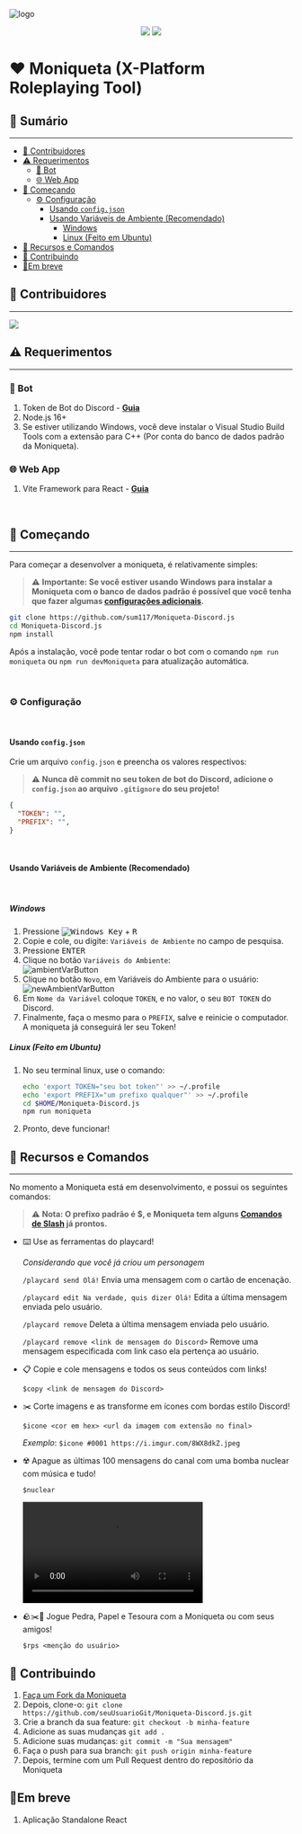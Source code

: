 ![logo](https://repository-images.githubusercontent.com/508305889/7f961e8d-b953-43ad-8a6f-18aaaabfc5d5)


<div align="center">
    <div>
        <img src="https://img.shields.io/github/stars/sum117/Moniqueta-Discord.js?style=for-the-badge&logo=apache%20spark&logoColor=e4e4e4">
        <a href="https://discord.sumserver.xyz" target="new">
            <img src="https://img.shields.io/discord/956439276357308446?logo=discord&style=for-the-badge&logoColor=e4e4e4&label=Server%20de%20Suporte">
        </a>
    </div>
</div>

# ❤️ Moniqueta (X-Platform Roleplaying Tool)

## 📖 Sumário
<hr/>

  - [🫶 Contribuidores](#contribuidores)
  - [⚠️ Requerimentos](#️-requerimentos)
    - [🤖 Bot](#-bot)
    - [🌐 Web App](#-web-app)
  - [🚀 Começando](#-começando)
    - [⚙️ Configuração](#️-configuração)
      - [Usando `config.json`](#usando-configjson)
      - [Usando Variáveis de Ambiente (Recomendado)](#usando-variáveis-de-ambiente-recomendado)
        - [Windows](#windows)
        - [Linux (Feito em Ubuntu)](#linux-feito-em-ubuntu)
  - [📝 Recursos e Comandos](#-recursos-e-comandos)
  - [🤝 Contribuindo](#-contribuindo)
  - [🚩Em breve](#em-breve)

## 🫶 Contribuidores
<hr/>
<a href="https://github.com/sum117/Moniqueta-Discord.js/graphs/contributors">
  <img src="https://contrib.rocks/image?repo=sum117/Moniqueta-Discord.js" />
</a>


## ⚠️ Requerimentos
<hr/>

### 🤖 Bot
1. Token de Bot do Discord - **[Guia](https://discordjs.guide/preparations/setting-up-a-bot-application.html#creating-your-bot)**
2. Node.js 16+
3. Se estiver utilizando Windows, você deve instalar o Visual Studio Build Tools com a extensão para C++ (Por conta do banco de dados padrão da Moniqueta).

### 🌐 Web App
1. Vite Framework para React - **[Guia](https://vitejs.dev/guide/)**

<br>

## 🚀 Começando

<hr/>

Para começar a desenvolver a moniqueta, é relativamente simples:
> ⚠️ **Importante: Se você estiver usando Windows para instalar a Moniqueta com o banco de dados padrão é possível que você tenha que fazer algumas [configurações adicionais](https://github.com/WiseLibs/better-sqlite3/blob/master/docs/troubleshooting.md#Windows).**
```sh
git clone https://github.com/sum117/Moniqueta-Discord.js
cd Moniqueta-Discord.js
npm install
```

Após a instalação, você pode tentar rodar o bot com o comando `npm run moniqueta` ou `npm run devMoniqueta` para atualização automática.

<br>

### ⚙️ Configuração
<br/>

#### Usando `config.json`

Crie um arquivo `config.json` e preencha os valores respectivos:

> ⚠️ **Nunca dê commit no seu token de bot do Discord, adicione o `config.json` ao arquivo `.gitignore` do seu projeto!**

```json
{
  "TOKEN": "",
  "PREFIX": "",
}
```
<br>

#### Usando Variáveis de Ambiente (Recomendado)
<br>

##### Windows
1. Pressione <kbd>![Windows Key][winlogo]</kbd> + <kbd> R </kbd>
2. Copie e cole, ou digite: `Variáveis de Ambiente` no campo de pesquisa.
3. Pressione <kbd>ENTER</kbd>
4. Clique no botão `Variáveis do Ambiente`: <br> ![ambientVarButton]
5. Clique no botão `Novo`, em Variáveis do Ambiente para o usuário: <br>![newAmbientVarButton]
6. Em `Nome da Variável` coloque `TOKEN`, e no valor, o seu `BOT TOKEN` do Discord.
7. Finalmente, faça o mesmo para o `PREFIX`, salve e reinicie o computador. A moniqueta já conseguirá ler seu Token!


[ambientVarButton]: https://i.imgur.com/txsDXat.png
[winlogo]: https://i.imgur.com/LYwX4gY.png
[newAmbientVarButton]: https://i.imgur.com/nDTq3fp.png

##### Linux (Feito em Ubuntu)
1. No seu terminal linux, use o comando:
    ```sh
    echo 'export TOKEN="seu bot token"' >> ~/.profile
    echo 'export PREFIX="um prefixo qualquer"' >> ~/.profile
    cd $HOME/Moniqueta-Discord.js
    npm run moniqueta
    ```
2. Pronto, deve funcionar!

## 📝 Recursos e Comandos
<hr/>
No momento a Moniqueta está em desenvolvimento, e possui os seguintes comandos:

> ⚠️ **Nota: O prefixo padrão é $, e Moniqueta tem alguns [Comandos de Slash](https://support.discord.com/hc/pt-br/articles/1500000368501-Slash-Commands-FAQ) já prontos.**

-  ⌨️ Use as ferramentas do playcard!

    *Considerando que você já criou um personagem*

    `/playcard send Olá!` Envia uma mensagem com o cartão de encenação.

    `/playcard edit Na verdade, quis dizer
    Olá!` Edita a última mensagem enviada pelo usuário.

    `/playcard remove` Deleta a última mensagem enviada pelo usuário.

    `/playcard remove <link de mensagem do Discord>` Remove uma mensagem especificada com link caso ela pertença ao usuário.
- 📋 Copie e cole mensagens e todos os seus conteúdos com links!

    `$copy <link de mensagem do Discord>`
- ✂️ Corte imagens e as transforme em ícones com bordas estilo Discord!

    `$icone <cor em hex> <url da imagem com extensão no final>`

    *Exemplo*: `$icone #0001 https://i.imgur.com/8WX8dkZ.jpeg`
- ☢️ Apague as últimas 100 mensagens do canal com uma bomba nuclear com música e tudo!

    `$nuclear`
    
     <video
        width="320"
        height="180"
        src="https://user-images.githubusercontent.com/75037449/178625069-a661d585-d22a-42cb-b680-7c35cce49345.mp4"
        type="video/mp4"
    />



- 🪨✂️🧻 Jogue Pedra, Papel e Tesoura com a Moniqueta ou com seus amigos!

    `$rps <menção do usuário>`

## 🤝 Contribuindo

1. [Faça um Fork da Moniqueta](https://github.com/sum117/Moniqueta-Discord.js/fork)
2. Depois, clone-o: `git clone https://github.com/seuUsuarioGit/Moniqueta-Discord.js.git`
3. Crie a branch da sua feature: `git checkout -b minha-feature`
4. Adicione as suas mudanças `git add .`
5. Adicione suas mudanças: `git commit -m "Sua mensagem"`
6. Faça o push para sua branch: `git push origin minha-feature`
7. Depois, termine com um Pull Request dentro do repositório da Moniqueta

##  🚩Em breve
1. Aplicação Standalone React


